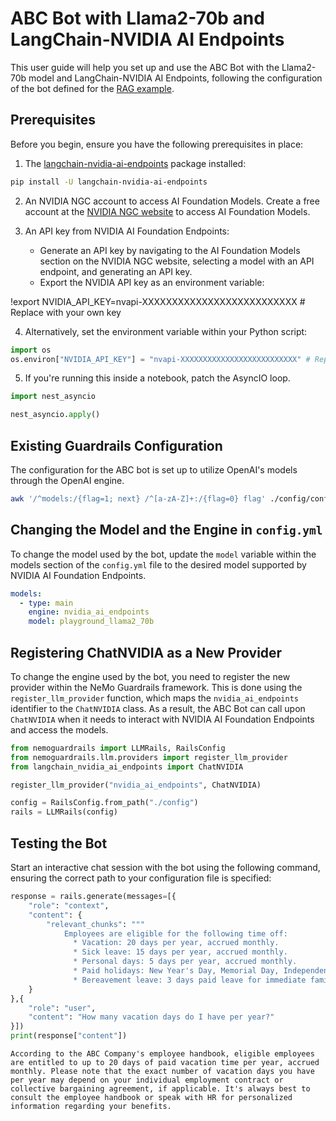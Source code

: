 # ABC Bot with Llama2-70b and LangChain-NVIDIA AI Endpoints

This user guide will help you set up and use the ABC Bot with the Llama2-70b model and LangChain-NVIDIA AI Endpoints, following the configuration of the bot defined for the [RAG example](../../../getting_started/7_rag/).

## Prerequisites

Before you begin, ensure you have the following prerequisites in place:

1. The [langchain-nvidia-ai-endpoints](https://github.com/langchain-ai/langchain-nvidia/tree/main/libs/ai-endpoints) package installed:

```bash
pip install -U langchain-nvidia-ai-endpoints
```

2. An NVIDIA NGC account to access AI Foundation Models. Create a free account at the [NVIDIA NGC website](https://ngc.nvidia.com/) to access AI Foundation Models.

3. An API key from NVIDIA AI Foundation Endpoints:
    -  Generate an API key by navigating to the AI Foundation Models section on the NVIDIA NGC website, selecting a model with an API endpoint, and generating an API key.
    -  Export the NVIDIA API key as an environment variable:

!export NVIDIA_API_KEY=nvapi-XXXXXXXXXXXXXXXXXXXXXXXXXX # Replace with your own key

4. Alternatively, set the environment variable within your Python script:

```python
import os
os.environ["NVIDIA_API_KEY"] = "nvapi-XXXXXXXXXXXXXXXXXXXXXXXXXX" # Replace with your own key
```

5. If you're running this inside a notebook, patch the AsyncIO loop.

```python
import nest_asyncio

nest_asyncio.apply()
```

## Existing Guardrails Configuration

The configuration for the ABC bot is set up to utilize OpenAI's models through the OpenAI engine.

```bash
awk '/^models:/{flag=1; next} /^[a-zA-Z]+:/{flag=0} flag' ./config/config.yml
```

## Changing the Model and the Engine in `config.yml`

To change the model used by the bot, update the `model` variable within the models section of the `config.yml` file to the desired model supported by NVIDIA AI Foundation Endpoints.

```yaml
models:
  - type: main
    engine: nvidia_ai_endpoints
    model: playground_llama2_70b
```

## Registering ChatNVIDIA as a New Provider

To change the engine used by the bot, you need to register the new provider within the NeMo Guardrails framework. This is done using the `register_llm_provider` function, which maps the `nvidia_ai_endpoints` identifier to the `ChatNVIDIA` class. As a result, the ABC Bot can call upon `ChatNVIDIA` when it needs to interact with NVIDIA AI Foundation Endpoints and access the models.

```python
from nemoguardrails import LLMRails, RailsConfig
from nemoguardrails.llm.providers import register_llm_provider
from langchain_nvidia_ai_endpoints import ChatNVIDIA

register_llm_provider("nvidia_ai_endpoints", ChatNVIDIA)

config = RailsConfig.from_path("./config")
rails = LLMRails(config)
```

## Testing the Bot

Start an interactive chat session with the bot using the following command, ensuring the correct path to your configuration file is specified:

```python
response = rails.generate(messages=[{
    "role": "context",
    "content": {
        "relevant_chunks": """
            Employees are eligible for the following time off:
              * Vacation: 20 days per year, accrued monthly.
              * Sick leave: 15 days per year, accrued monthly.
              * Personal days: 5 days per year, accrued monthly.
              * Paid holidays: New Year's Day, Memorial Day, Independence Day, Thanksgiving Day, Christmas Day.
              * Bereavement leave: 3 days paid leave for immediate family members, 1 day for non-immediate family members. """
    }
},{
    "role": "user",
    "content": "How many vacation days do I have per year?"
}])
print(response["content"])
```

```
According to the ABC Company's employee handbook, eligible employees are entitled to up to 20 days of paid vacation time per year, accrued monthly. Please note that the exact number of vacation days you have per year may depend on your individual employment contract or collective bargaining agreement, if applicable. It's always best to consult the employee handbook or speak with HR for personalized information regarding your benefits.
```
